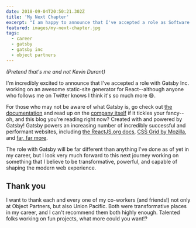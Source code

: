 ```yaml
---
date: 2018-09-04T20:50:21.302Z
title: 'My Next Chapter'
excerpt: "I am happy to announce that I've accepted a role as Software Engineer for Gatsby Inc, a startup working on making a more performant web through smart defaults and optimizations."
featured: images/my-next-chapter.jpg
tags:
  - career
  - gatsby
  - gatsby inc
  - object partners
---
```


_(Pretend that's me and not Kevin Durant)_

I'm incredibly excited to announce that I've accepted a role with Gatsby Inc. working on an awesome static-site generator for React--although anyone who follows me on Twitter knows I think it's so much more 😅.

For those who may not be aware of what Gatsby is, go check out [the documentation](https://gatsbyjs.org) and read up on the [company itself](https://gatsbyjs.com) if it tickles your fancy--oh, and this blog you're reading right now? Created with and powered by Gatsby! Gatsby powers an increasing number of incredibly successful and performant websites, including [the ReactJS.org docs](https://reactjs.org), [CSS Grid by Mozilla](https://mozilladevelopers.github.io/playground/), and [far, far more][site-showcase].

The role with Gatsby will be far different than anything I've done as of yet in my career, but I look very much forward to this next journey working on something that I believe to be transformative, powerful, and capable of shaping the modern web experience.

## Thank you

I want to thank each and every one of my co-workers (and friends!) not only at Object Partners, but also Union Pacific. Both were transformative places in my career, and I can't recommend them both highly enough. Talented folks working on fun projects, what more could you want!?

[site-showcase]: https://next.gatsbyjs.org/showcase/
